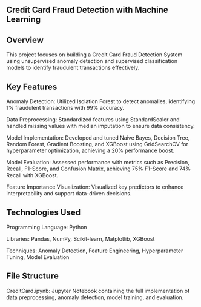 ## Credit Card Fraud Detection with Machine Learning

## Overview

This project focuses on building a Credit Card Fraud Detection System using unsupervised anomaly detection and supervised classification models to identify fraudulent transactions effectively.

## Key Features

Anomaly Detection: Utilized Isolation Forest to detect anomalies, identifying 1% fraudulent transactions with 99% accuracy.

Data Preprocessing: Standardized features using StandardScaler and handled missing values with median imputation to ensure data consistency.

Model Implementation: Developed and tuned Naive Bayes, Decision Tree, Random Forest, Gradient Boosting, and XGBoost using GridSearchCV for hyperparameter optimization, achieving a 20% performance boost.

Model Evaluation: Assessed performance with metrics such as Precision, Recall, F1-Score, and Confusion Matrix, achieving 75% F1-Score and 74% Recall with XGBoost.

Feature Importance Visualization: Visualized key predictors to enhance interpretability and support data-driven decisions.

## Technologies Used

Programming Language: Python

Libraries: Pandas, NumPy, Scikit-learn, Matplotlib, XGBoost

Techniques: Anomaly Detection, Feature Engineering, Hyperparameter Tuning, Model Evaluation

## File Structure

CreditCard.ipynb: Jupyter Notebook containing the full implementation of data preprocessing, anomaly detection, model training, and evaluation.
